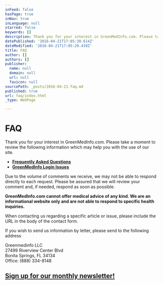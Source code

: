 ```yaml
---
inFeed: false
hasPage: true
inNav: true
inLanguage: null
starred: false
keywords: []
description: Thank you for your interest in GreenMedInfo.com. Please take a moment to review the following information which may help you with the use of our site.
datePublished: '2016-04-21T17:05:30.614Z'
dateModified: '2016-04-21T17:05:20.439Z'
title: FAQ
author: []
authors: []
publisher:
  name: null
  domain: null
  url: null
  favicon: null
sourcePath: _posts/2016-04-21-faq.md
published: true
url: faq/index.html
_type: WebPage

---
```

# FAQ

Thank you for your interest in GreenMedInfo.com. Please take a moment to review the following information which may help you with the use of our site.

* **[Frequently Asked Questions][0]**
* **[GreenMedInfo Login Issues][1]**

Due to the volume of comments we receive, we may not be able to respond directly to each request. Please be assured that we will review your comment and, if needed, respond as soon as possible.

**GreenMedInfo.com cannot offer medical advice of any kind. We are an informational website only and are not able to respond to specific health inquiries.**

When contacting us regarding a specific article or issue, please include the URL in the body of the contact form.

If you wish to send us information by letter, please send to the following address

Greenmedinfo LLC  
27499 Riverview Center Blvd  
Bonita Springs, FL 34134  
Office: (888) 334-8148

## [Sign up for our monthly newsletter!][2]

## 

[0]: http://www.greenmedinfo.com/faq
[1]: http://www.greenmedinfo.com/greenmedinfo-login-issues
[2]: http://thegrid.us6.list-manage.com/subscribe?u=e3e55c4321c915d4d6fb9f8f0&id=a1b15cc499